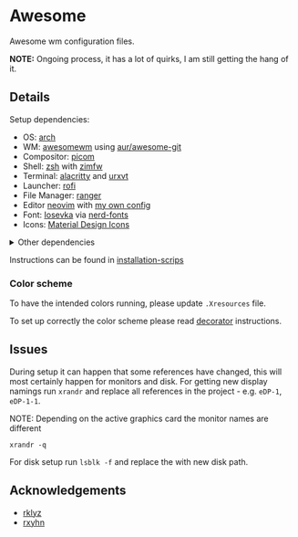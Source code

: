 # Awesome

Awesome wm configuration files.

**NOTE:** Ongoing process, it has a lot of quirks, I am still getting the hang of it.

## Details

Setup dependencies:

- OS: [arch](https://archlinux.org/)
- WM: [awesomewm](https://awesomewm.org/apidoc/index.html) using [aur/awesome-git](https://github.com/awesomeWM/awesome)
- Compositor: [picom](https://github.com/yshui/picom)
- Shell: [zsh](https://www.zsh.org/) with [zimfw](https://zimfw.sh/)
- Terminal: [alacritty](https://alacritty.org/) and [urxvt](http://software.schmorp.de/pkg/rxvt-unicode.html)
- Launcher: [rofi](https://davatorium.github.io/rofi/)
- File Manager: [ranger](https://ranger.github.io/)
- Editor [neovim](https://neovim.io/) with [my own config](https://github.com/simao-ferreira/nvim)
- Font: [Iosevka](https://typeof.net/Iosevka/) via [nerd-fonts](https://github.com/ryanoasis/nerd-fonts)
- Icons: [Material Design Icons](https://pictogrammers.com/library/mdi/)

<details>
<summary>Other dependencies</summary>
<br>

- redshift
- starship
- bluetuith
- brightnessctl
- nmtui via networkmanager
- xrandr
- ttf-nerd-fonts-symbols-2048-em-mono
- ttf-material-design-icons-webfont
- pipewire

</details>

Instructions can be found in [installation-scrips](./../../../installation/arch/)

### Color scheme

To have the intended colors running, please update `.Xresources` file.

To set up correctly the color scheme please read [decorator](./../decorator/README.md) instructions.

## Issues

During setup it can happen that some references have changed, this will most certainly happen for monitors and disk.
For getting new display namings run `xrandr` and replace all references in the project - e.g. `eDP-1`, `eDP-1-1`.

NOTE: Depending on the active graphics card the monitor names are different

```shell
xrandr -q
```

For disk setup run `lsblk -f` and replace the with new disk path.

## Acknowledgements

- [rklyz](https://github.com/rklyz/MyRice)
- [rxyhn](https://github.com/rxyhn/yoru)
